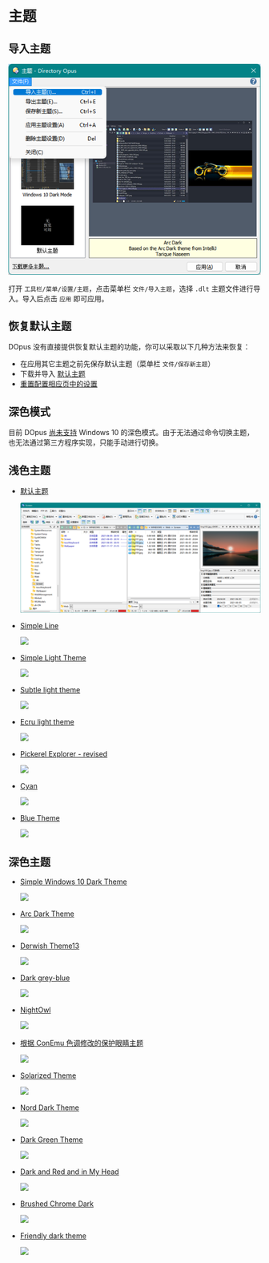 # 主题
## 导入主题
![](images/主题.png)

打开 `工具栏/菜单/设置/主题`，点击菜单栏 `文件/导入主题`，选择 `.dlt` 主题文件进行导入。导入后点击 `应用` 即可应用。

## 恢复默认主题
DOpus 没有直接提供恢复默认主题的功能，你可以采取以下几种方法来恢复：
- 在应用其它主题之前先保存默认主题（菜单栏 `文件/保存新主题`）
- 下载并导入 [默认主题](默认主题%20简体中文%20v12.23.dlt)
- [重置配置相应页中的设置](https://resource.dopus.com/t/plain-default-theme/1169)

## 深色模式
目前 DOpus [尚未支持](https://resource.dopus.com/t/respect-windows-system-light-dark-mode-switch-theme/36305) Windows 10 的深色模式。由于无法通过命令切换主题，也无法通过第三方程序实现，只能手动进行切换。

## 浅色主题
- [默认主题](默认主题%20简体中文%20v12.23.dlt)

  ![](images/默认主题.png)
- [Simple Line](https://resource.dopus.com/t/simple-line-light-style/31652)

  ![](https://resource.dopus.com/uploads/default/original/3X/a/9/a97eb7fbeeb84184eb1a7d8ca788a0244b2415fb.png)
- [Simple Light Theme](https://resource.dopus.com/t/simple-light-theme/26537)

  ![](https://resource.dopus.com/uploads/default/original/3X/2/1/21f950bcba04d58150411ed8bd05f696005e327e.png)
- [Subtle light theme](https://resource.dopus.com/t/subtle-light-theme/40189)

  ![](https://resource.dopus.com/uploads/default/original/3X/2/c/2cfa506ecca871dca89f33c49dd1bfd5613ff50b.jpeg)
- [Ecru light theme](https://resource.dopus.com/t/ecru-light-theme-one-of-very-few-here/40604)

  ![](https://resource.dopus.com/uploads/default/original/3X/a/f/af6ff701797dd06043f86480b082f051f63c2e13.jpeg)
- [Pickerel Explorer - revised](https://resource.dopus.com/t/pickerel-explorer-revised/40263)

  ![](https://resource.dopus.com/uploads/default/original/3X/3/2/329502b9519ef6fe7ead4d04a3469b7cdc2951c0.png)
- [Cyan](https://resource.dopus.com/t/cyan-only-color-and-font/29101)

  ![](https://resource.dopus.com/uploads/default/original/3X/9/3/93cc3ba907cba02633789f9a370176ab3507c628.png)
- [Blue Theme](https://resource.dopus.com/t/blue-theme/40591)

  ![](https://resource.dopus.com/uploads/default/original/3X/e/6/e6069a3954a35fbeda868df1f44bf2c0f5cf709f.jpeg)

## 深色主题
- [Simple Windows 10 Dark Theme](https://resource.dopus.com/t/simple-windows-10-dark-theme/30055)

  ![](https://resource.dopus.com/uploads/default/original/3X/c/0/c00f106a549d8bcda2efdc0f4ca35b347762c58f.png)
- [Arc Dark Theme](https://resource.dopus.com/t/arc-dark-theme/35284)

  ![](https://resource.dopus.com/uploads/default/original/3X/4/e/4e6dda333335609ff1ecc250f705e0ef45767760.png)
- [Derwish Theme13](https://resource.dopus.com/t/derwish-theme13/33161)

  ![](https://resource.dopus.com/uploads/default/original/3X/7/2/72f22b14c8d45f391adfb64fb3a381f0e1f14ca3.jpeg)
- [Dark grey-blue](https://resource.dopus.com/t/dopus12-3-3-dark-grey-blue/24600)

  ![](https://resource.dopus.com/uploads/default/original/2X/3/3742e908db4601b49d37ec0ac845800449fb5a1a.jpg)
- [NightOwl](https://resource.dopus.com/t/dopusnightowl-theme-based-on-the-vscode-theme-nightowl/34236)

  ![](https://resource.dopus.com/uploads/default/original/3X/f/6/f60398d97101c503e8f92808cc24b9ec62751f28.png)
- [根据 ConEmu 色调修改的保护眼睛主题](https://resource.dopus.com/t/conemu/40833)

  ![](https://resource.dopus.com/uploads/default/original/3X/9/3/93ec4d9e3f4f4bc13a4501f74bd1b89b5289eafc.png)
- [Solarized Theme](https://resource.dopus.com/t/solarized-theme/36479)

  ![](https://resource.dopus.com/uploads/default/original/3X/0/a/0a0bf755682c3f6f91d258bff6891bf5f8bcc456.png)
- [Nord Dark Theme](https://resource.dopus.com/t/nord-dark-theme/26921)

  ![](https://resource.dopus.com/uploads/default/original/3X/1/0/10b8f3ec061614564ed56bc4ce13de732b029a73.png)
- [Dark Green Theme](https://resource.dopus.com/t/dark-green-theme/30395)

  ![](https://resource.dopus.com/uploads/default/original/3X/1/1/11d7bcc3d210f210e2c9f7e67399a1b09caf484d.png)
- [Dark and Red and in My Head](https://resource.dopus.com/t/dark-and-red-and-in-my-head-theme/34520)

  ![](https://resource.dopus.com/uploads/default/original/3X/9/2/9234a4346a711dc30c4ebd7963fa35ca4550a580.jpeg)
- [Brushed Chrome Dark](https://resource.dopus.com/t/do12-brushed-chrome-dark/24074)

  ![](https://resource.dopus.com/uploads/default/original/3X/3/3/335a20728d2f06c6d760751fe2a77d2190fe5074.jpg)
- [Friendly dark theme](https://resource.dopus.com/t/friendly-dark-theme/27630)

  ![](https://resource.dopus.com/uploads/default/original/3X/f/6/f6254042c3943f0e761ec34bed76d9b940395361.png)